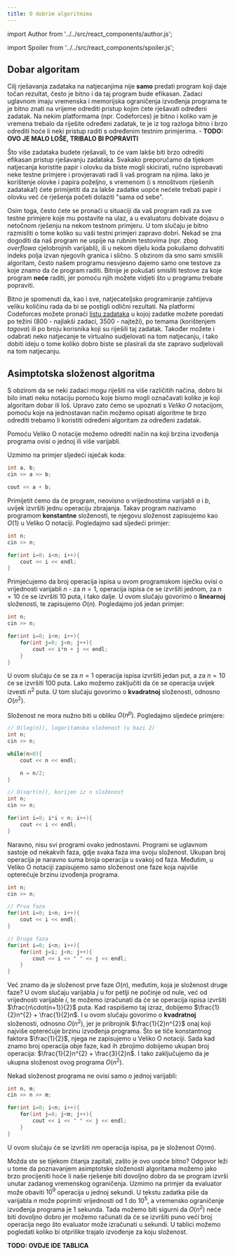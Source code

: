 ```yaml
---
title: O dobrim algoritmima
---
```


import Author from '../../src/react_components/author.js';

import Spoiler from '../../src/react_components/spoiler.js';

<Author authorName='Ivan Vlahov' githubUsername='vlahovivan'/>

## Dobar algoritam

Cilj rješavanja zadataka na natjecanjima nije **samo** predati program koji daje točan rezultat, često je bitno i da taj program bude efikasan. Zadaci uglavnom imaju vremenska i memorijska ograničenja izvođenja programa te je bitno znati na vrijeme odrediti pristup kojim ćete rješavati određeni zadatak. Na nekim platformama (npr. Codeforces) je bitno i koliko vam je vremena trebalo da riješite određeni zadatak, te je iz tog razloga bitno i brzo odrediti hoće li neki pristup raditi s određenim testnim primjerima. - **TODO: OVO JE MALO LOŠE, TRIBALO BI POPRAVITI**

Što više zadataka budete rješavali, to će vam lakše biti brzo odrediti efikasan pristup rješavanju zadataka. Svakako preporučamo da tijekom natjecanja koristite papir i olovku da biste mogli skicirati, ručno isprobavati neke testne primjere i provjeravati radi li vaš program na njima. Iako je korištenje olovke i papira poželjno, s vremenom (i s mnoštvom riješenih zadataka!) ćete primijetiti da za lakše zadatke uopće nećete trebati papir i olovku već će rješenja početi dolaziti "sama od sebe".

Osim toga, često ćete se pronaći u situaciji da vaš program radi za sve testne primjere koje mu postavite na ulaz, a u evaluatoru dobivate dojavu o netočnom rješenju na nekom testnom primjeru. U tom slučaju je bitno razmisliti o tome koliko su vaši testni primjeri zapravo dobri. Nekad se zna dogoditi da naš program ne uspije na rubnim testovima (npr. zbog _overflowa_ cjelobrojnih varijabli), ili u nekom dijelu koda pokušamo dohvatiti indeks polja izvan njegovih granica i slično. S obzirom da smo sami smislili algoritam, često našem programu nesvjesno dajemo samo one testove za koje znamo da će program raditi. Bitnije je pokušati smisliti testove za koje program **neće** raditi, jer pomoću njih možete vidjeti što u programu trebate popraviti.

Bitno je spomenuti da, kao i sve, natjecateljsko programiranje zahtijeva veliku količinu rada da bi se postigli odlični rezultati. Na platformi Codeforces možete pronaći [listu zadataka](https://codeforces.com/problemset) u kojoj zadatke možete poredati po težini ($800$ - najlakši zadaci, $3500$ - najteži), po temama (korištenjem _tagova_) ili po broju korisnika koji su riješili taj zadatak. Također možete i odabrati neko natjecanje te virtualno sudjelovati na tom natjecanju, i tako dobiti ideju o tome koliko dobro biste se plasirali da ste zapravo sudjelovali na tom natjecanju.

## Asimptotska složenost algoritma

S obzirom da se neki zadaci mogu riješiti na više različitih načina, dobro bi bilo imati neku notaciju pomoću koje bismo mogli označavati koliko je koji algoritam dobar ili loš. Upravo zato ćemo se upoznati s _Veliko O_ notacijom, pomoću koje na jednostavan način možemo opisati algoritme te brzo odrediti trebamo li koristiti određeni algoritam za određeni zadatak.

Pomoću Veliko O notacije možemo odrediti način na koji brzina izvođenja programa ovisi o jednoj ili više varijabli. 

Uzmimo na primjer sljedeći isječak koda:

```cpp
int a, b;
cin >> a >> b;

cout << a + b;
```

Primijetit ćemo da će program, neovisno o vrijednostima varijabli $a$ i $b$, uvijek izvršiti jednu operaciju zbrajanja. Takav program nazivamo programom **konstantne** složenosti, te njegovu složenost zapisujemo kao $O(1)$ u Veliko O notaciji. Pogledajmo sad sljedeći primjer:

```cpp
int n;
cin >> n;

for(int i=0; i<n; i++){
    cout << i << endl;
}
```

Primjećujemo da broj operacija ispisa u ovom programskom isječku ovisi o vrijednosti varijabli $n$ - za $n=1$, operacija ispisa će se izvršiti jednom, za $n=10$ će se izvršiti $10$ puta, i tako dalje. U ovom slučaju govorimo o **linearnoj** složenosti, te zapisujemo $O(n)$. Pogledajmo još jedan primjer:

```cpp
int n;
cin >> n;

for(int i=0; i<n; i++){
    for(int j=0; j<n; j++){
        cout << i*n + j << endl;
    }
}
```

U ovom slučaju će se za $n=1$ operacija ispisa izvršiti jedan put, a za $n=10$ će se izvršiti $100$ puta. Lako možemo zaključiti da će se operacija uvijek izvesti $n^{2}$ puta. U tom slučaju govorimo o **kvadratnoj** složenosti, odnosno $O(n^{2})$.

Složenost ne mora nužno biti u obliku $O(n^{p})$. Pogledajmo sljedeće primjere:

```cpp
// O(log(n)), logaritamska složenost (u bazi 2)
int n;
cin >> n;

while(n>0){
    cout << n << endl;

    n = n/2;
}
```

```cpp
// O(sqrt(n)), korijen iz n složenost
int n;
cin >> n;

for(int i=0; i*i < n; i++){
    cout << i << endl;
}
```

Naravno, nisu svi programi ovako jednostavni. Programi se uglavnom sastoje od nekakvih faza, gdje svaka faza ima svoju složenost. Ukupan broj operacija je naravno suma broja operacija u svakoj od faza. Međutim, u Veliko O notaciji zapisujemo samo složenost one faze koja najviše opterećuje brzinu izvođenja programa.

```cpp
int n;
cin >> n;

// Prva faza
for(int i=0; i<n; i++){
    cout << i << endl;
}

// Druga faza
for(int i=0; i<n; i++){
    for(int j=i; j<n; j++){
        cout << i << " " << j << endl;
    }
}
```

Već znamo da je složenost prve faze $O(n)$, međutim, koja je složenost druge faze? U ovom slučaju varijabla $j$ u for petlji ne počinje od nule, već od vrijednosti varijable $i$, te možemo izračunati da će se operacija ispisa izvršiti $\frac{n\cdot(n+1)}{2}$ puta. Kad raspišemo taj izraz, dobijemo $\frac{1}{2}n^{2} + \frac{1}{2}n$. I u ovom slučaju govorimo o **kvadratnoj** složenosti, odnosno $O(n^{2})$, jer je pribrojnik $\frac{1}{2}n^{2}$ onaj koji najviše opterećuje brzinu izvođenja programa. Što se tiče konstantnog faktora $\frac{1}{2}$, njega ne zapisujemo u Veliko O notaciji. Sada kad znamo broj operacija obje faze, kad ih zbrojimo dobijemo ukupan broj operacija: $\frac{1}{2}n^{2} + \frac{3}{2}n$. I tako zaključujemo da je ukupna složenost ovog programa $O(n^{2})$.

Nekad složenost programa ne ovisi samo o jednoj varijabli:

```cpp
int n, m;
cin >> n >> m;

for(int i=0; i<n; i++){
    for(int j=0; j<m; j++){
        cout << i << " " << j << endl;
    }
}
```

U ovom slučaju će se izvršiti $nm$ operacija ispisa, pa je složenost $O(nm)$.

Možda ste se tijekom čitanja zapitali, zašto je ovo uopće bitno? Odgovor leži u tome da poznavanjem asimptotske složenosti algoritama možemo jako brzo procijeniti hoće li naše rješenje biti dovoljno dobro da se program izvrši unutar zadanog vremenskog ograničenja. Uzmimo na primjer da evaluator može obaviti $10^{9}$ operacija u jednoj sekundi. U tekstu zadatka piše da varijabla $n$ može poprimiti vrijednosti od $1$ do $10^{5}$, a vremensko ograničenje izvođenja programa je $1$ sekunda. Tada možemo biti sigurni da $O(n^{2})$ neće biti dovoljno dobro jer možemo računati da će se izvršiti puno veći broj operacija nego što evaluator može izračunati u sekundi. U tablici možemo pogledati koliko bi otprilike trajalo izvođenje za koju složenost.

**TODO: OVDJE IDE TABLICA**


